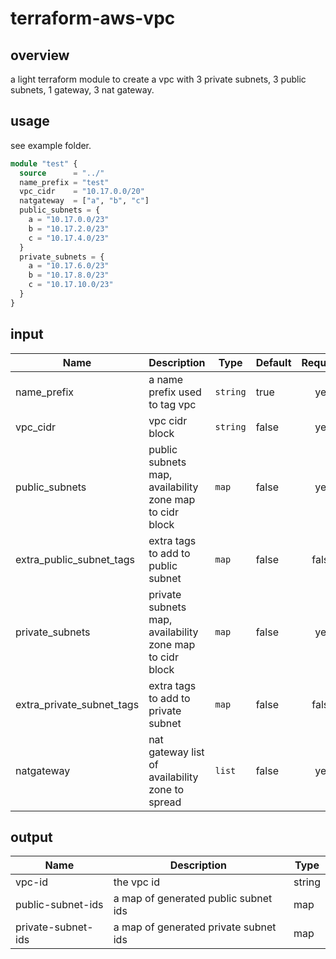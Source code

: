 # terraform-aws-vpc

## overview
a light terraform module to create a vpc with 3 private subnets, 3 public subnets, 1 gateway, 3 nat gateway.

## usage
see example folder.
```tf
module "test" {
  source      = "../"
  name_prefix = "test"
  vpc_cidr    = "10.17.0.0/20"
  natgateway  = ["a", "b", "c"]
  public_subnets = {
    a = "10.17.0.0/23"
    b = "10.17.2.0/23"
    c = "10.17.4.0/23"
  }
  private_subnets = {
    a = "10.17.6.0/23"
    b = "10.17.8.0/23"
    c = "10.17.10.0/23"
  }
}
```

## input
| Name | Description | Type | Default | Required |
|------|-------------|------|---------|:--------:|
| name_prefix | a name prefix used to tag vpc | `string` | true | yes |
| vpc_cidr | vpc cidr block | `string` | false | yes |
| public_subnets | public subnets map, availability zone map to cidr block | `map` | false | yes |
| extra_public_subnet_tags | extra tags to add to public subnet | `map` | false | false |
| private_subnets | private subnets map, availability zone map to cidr block | `map` | false | yes |
| extra_private_subnet_tags | extra tags to add to private subnet | `map` | false | false |
| natgateway | nat gateway list of availability zone to spread | `list` | false | yes |

## output
| Name | Description | Type |
|------|-------------|------|
| vpc-id | the vpc id | string |
| public-subnet-ids | a map of generated public subnet ids| map |
| private-subnet-ids | a map of generated private subnet ids| map|
